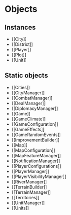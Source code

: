 # Objects

## Instances
- [[City]]
- [[District]]
- [[Player]]
- [[Plot]]
- [[Unit]]

## Static objects
- [[Cities]]
- [[CityManager]]
- [[CombatManager]]
- [[DealManager]]
- [[DiplomacyManager]]
- [[Game]]
- [[GameClimate]]
- [[GameConfiguration]]
- [[GameEffects]]
- [[GameRandomEvents]]
- [[ImprovementBuilder]]
- [[Map]]
- [[MapConfiguration]]
- [[MapFeatureManager]]
- [[NotificationManager]]
- [[PlayerConfigurations]]
- [[PlayerManager]]
- [[PlayerVisibilityManager]]
- [[RiverManager]]
- [[TerrainBuilder]]
- [[TerrainManager]]
- [[Territories]]
- [[UnitManager]]
- [[Units]]